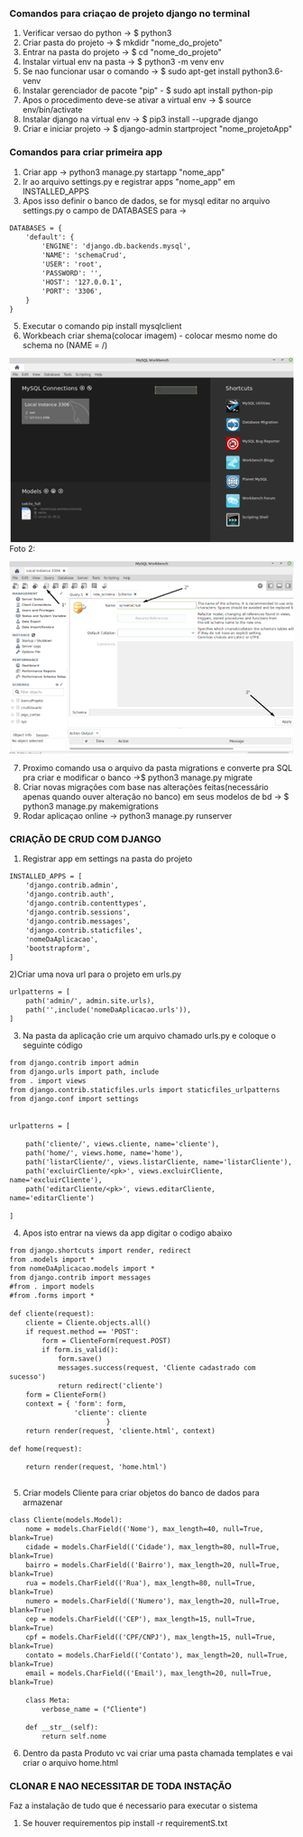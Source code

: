 ### Comandos para criaçao de projeto django no terminal
1) Verificar versao do python -> $ python3
2) Criar pasta do projeto -> $ mkdidr "nome_do_projeto"
3) Entrar na pasta do projeto -> $ cd "nome_do_projeto"
4) Instalar virtual env na pasta -> $ python3 -m venv env
5) Se nao funcionar usar o comando -> $ sudo apt-get install python3.6-venv
6) Instalar gerenciador de pacote "pip" - $ sudo apt install python-pip
7) Apos o procedimento deve-se ativar a virtual env -> $ source env/bin/activate
8) Instalar django na virtual env -> $ pip3 install --upgrade django
10) Criar e iniciar projeto -> $ django-admin startproject "nome_projetoApp"


### Comandos para criar primeira app
1) Criar app -> python3 manage.py startapp "nome_app"
2) Ir ao arquivo settings.py e registrar apps "nome_app" em INSTALLED_APPS
3) Apos isso definir o banco de dados, se for mysql editar no arquivo settings.py o campo de DATABASES para -> 
```
DATABASES = {
    'default': {
        'ENGINE': 'django.db.backends.mysql', 
        'NAME': 'schemaCrud',
        'USER': 'root',
        'PASSWORD': '', 
        'HOST': '127.0.0.1',
        'PORT': '3306',
    }
}
``` 


5) Executar o comando pip install mysqlclient
6) Workbeach criar shema(colocar imagem) - colocar mesmo nome do schema no (NAME = /\)


![alt text](https://github.com/mateus2810/crudDjango/blob/master/crud/BD/workbeach1.png)
Foto 2:


![alt text](https://github.com/mateus2810/crudDjango/blob/master/crud/BD/workbeach2.png)

7) Proximo comando usa o arquivo da pasta migrations e converte pra SQL pra criar e modificar o banco ->$ python3 manage.py migrate 
8) Criar novas migrações com base nas alterações feitas(necessário apenas quando ouver alteração no banco) em seus modelos de bd -> $ python3 manage.py makemigrations
9) Rodar aplicaçao online -> python3 manage.py runserver



### CRIAÇÃO DE CRUD COM DJANGO
1) Registrar app em settings na pasta do projeto
```
INSTALLED_APPS = [
    'django.contrib.admin',
    'django.contrib.auth',
    'django.contrib.contenttypes',
    'django.contrib.sessions',
    'django.contrib.messages',
    'django.contrib.staticfiles',
    'nomeDaAplicacao',
    'bootstrapform',
]
```
2)Criar uma nova url para o projeto em urls.py
```
urlpatterns = [
    path('admin/', admin.site.urls),
    path('',include('nomeDaAplicacao.urls')),
]
```

3) Na pasta da aplicação crie um arquivo chamado urls.py e coloque o seguinte código
```
from django.contrib import admin
from django.urls import path, include
from . import views
from django.contrib.staticfiles.urls import staticfiles_urlpatterns
from django.conf import settings


urlpatterns = [

    path('cliente/', views.cliente, name='cliente'),
    path('home/', views.home, name='home'),
    path('listarCliente/', views.listarCliente, name='listarCliente'),
    path('excluirCliente/<pk>', views.excluirCliente, name='excluirCliente'),
    path('editarCliente/<pk>', views.editarCliente, name='editarCliente')

]
```
4) Apos isto entrar na views da app digitar o codigo abaixo
```
from django.shortcuts import render, redirect
from .models import *
from nomeDaAplicacao.models import *
from django.contrib import messages
#from . import models
#from .forms import *

def cliente(request):
    cliente = Cliente.objects.all()
    if request.method == 'POST':
        form = ClienteForm(request.POST)
        if form.is_valid():
            form.save()
            messages.success(request, 'Cliente cadastrado com sucesso')
            return redirect('cliente')
    form = ClienteForm()
    context = { 'form': form,
                'cliente': cliente
                        }
    return render(request, 'cliente.html', context)

def home(request):

    return render(request, 'home.html')


  ```  
5) Criar models Cliente para criar objetos do banco de dados para armazenar

```
class Cliente(models.Model):
    nome = models.CharField(('Nome'), max_length=40, null=True, blank=True)
    cidade = models.CharField(('Cidade'), max_length=80, null=True, blank=True)
    bairro = models.CharField(('Bairro'), max_length=20, null=True, blank=True)
    rua = models.CharField(('Rua'), max_length=80, null=True, blank=True)
    numero = models.CharField(('Numero'), max_length=20, null=True, blank=True)
    cep = models.CharField(('CEP'), max_length=15, null=True, blank=True)
    cpf = models.CharField(('CPF/CNPJ'), max_length=15, null=True, blank=True)
    contato = models.CharField(('Contato'), max_length=20, null=True, blank=True)
    email = models.CharField(('Email'), max_length=20, null=True, blank=True)

    class Meta:
        verbose_name = ("Cliente")

    def __str__(self):
        return self.nome
 ```
6) Dentro da pasta Produto vc vai criar uma pasta chamada templates e vai criar o arquivo home.html


### CLONAR E NAO NECESSITAR DE TODA INSTAÇÃO

Faz a instalação de tudo que é necessario para executar o sistema

1) Se houver requirementos pip install -r requirementS.txt

